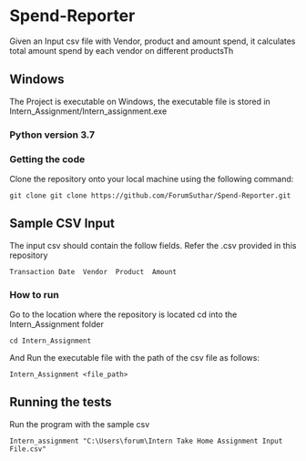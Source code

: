 # Spend-Reporter
Given an Input csv file with Vendor, product and amount spend, it calculates total amount spend by each vendor on different productsTh


## Windows

The Project is executable on Windows, the executable file is stored in Intern_Assignment/Intern_assignment.exe


### Python version 3.7

### Getting the code 

Clone the repository onto your local machine using the following command:

```
git clone git clone https://github.com/ForumSuthar/Spend-Reporter.git
```

## Sample CSV Input

The input csv should contain the follow fields. Refer the .csv provided in this repository

```
Transaction Date  Vendor  Product  Amount
```

### How to run

Go to the location where the repository is located cd into the Intern_Assignment folder

```
cd Intern_Assignment
```

And Run the executable file with the path of the csv file as follows:

```
Intern_Assignment <file_path>
```


## Running the tests

Run the program with the sample csv 

```
Intern_assignment "C:\Users\forum\Intern Take Home Assignment Input File.csv"
```



